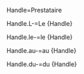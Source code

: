 Handle=Prestataire

Handle.L-=Le {Handle}

Handle.le-=le {Handle}

Handle.au-=au {Handle}

Handle.du-=du {Handle}